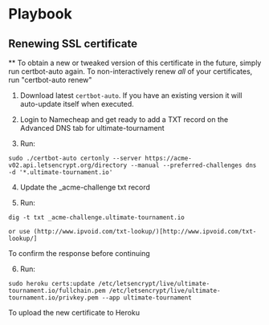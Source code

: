 Playbook
========

Renewing SSL certificate
-------------------------

** To obtain a new or tweaked
   version of this certificate in the future, simply run certbot-auto
   again. To non-interactively renew *all* of your certificates, run
   "certbot-auto renew"

1. Download latest `certbot-auto`. If you have an existing version it will auto-update itself when executed.

2. Login to Namecheap and get ready to add a TXT record on the Advanced DNS tab for ultimate-tournament

3. Run:

  ```
  sudo ./certbot-auto certonly --server https://acme-v02.api.letsencrypt.org/directory --manual --preferred-challenges dns -d '*.ultimate-tournament.io'
  ```

4. Update the _acme-challenge txt record

5. Run:

  ```
  dig -t txt _acme-challenge.ultimate-tournament.io

  or use (http://www.ipvoid.com/txt-lookup/)[http://www.ipvoid.com/txt-lookup/]
  ```

  To confirm the response before continuing

6. Run:

  ```
  sudo heroku certs:update /etc/letsencrypt/live/ultimate-tournament.io/fullchain.pem /etc/letsencrypt/live/ultimate-tournament.io/privkey.pem --app ultimate-tournament
  ```

  To upload the new certificate to Heroku
